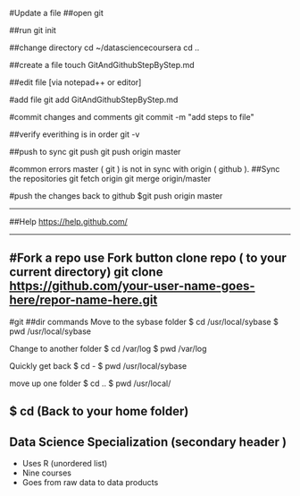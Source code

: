 #Update a file
##open git

##run 
git init

##change directory
cd ~/datasciencecoursera
cd ..

##create a file
touch GitAndGithubStepByStep.md

##edit file
[via notepad++ or editor]

#add file
git add GitAndGithubStepByStep.md

#commit changes and comments
git commit -m "add steps to file"

##verify everithing is in order
git -v

##push to sync
git push
git push origin master

#common errors
master ( git ) is not in sync with origin ( github ).
##Sync the repositories
git fetch origin
git merge origin/master

#push the changes back to github
$git push origin master

---------------
##Help
https://help.github.com/

-----------------------------
#Fork a repo
use Fork button
clone repo ( to your current directory)
	git clone https://github.com/your-user-name-goes-here/repor-name-here.git
---------------------
#git 
##dir commands
Move to the sybase folder
$ cd /usr/local/sybase
$ pwd
/usr/local/sybase

Change to another folder
$ cd /var/log
$ pwd
/var/log

Quickly get back
$ cd - 
$ pwd
/usr/local/sybase

move up one folder
$ cd ..
$ pwd
/usr/local/

$ cd (Back to your home folder)
-------------------
## Data Science Specialization (secondary header )

* Uses R (unordered list)
* Nine courses 
* Goes from raw data to data products
